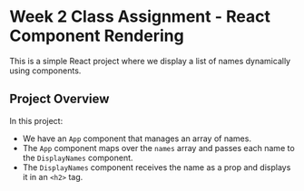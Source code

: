 # Week 2 Class Assignment - React Component Rendering

This is a simple React project where we display a list of names dynamically using components.

## Project Overview
In this project:
- We have an `App` component that manages an array of names.
- The `App` component maps over the `names` array and passes each name to the `DisplayNames` component.
- The `DisplayNames` component receives the name as a prop and displays it in an `<h2>` tag.


